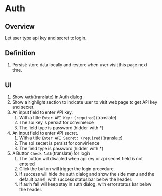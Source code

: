 # Auth

## Overview

Let user type api key and secret to login.

## Definition

1. Persist: store data locally and restore when user visit this page next time.

## UI

1. Show `Auth`(translate) in Auth dialog
1. Show a highlight section to indicate user to visit web page to get API key and secret.
1. An input field to enter API key.
    1. With a title `Enter API Key: (required)`(translate)
    1. The api key is persist for convinience
    1. The field type is password (hidden with *)
1. An input field to enter API secret.
    1. With a title `Enter API Secret: (required)`(translate)
    1. The api secret is persist for convinience
    1. The field type is password (hidden with *)
1. A Button `Check Auth`(translate) for login
    1. The button will disabled when api key or api secret field is not entered
    1. Click the button will trigger the login procedure.
    1. If success will hide the auth dialog and show the side menu and the default panel, with success status bar below the header.
    1. If auth fail will keep stay in auth dialog, with error status bar below the header.
